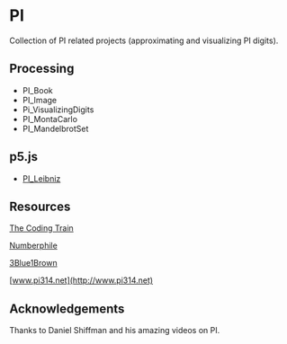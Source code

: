 # PI
Collection of PI related projects (approximating and visualizing PI digits).

## Processing
- PI_Book
- PI_Image
- Pi_VisualizingDigits
- PI_MontaCarlo
- PI_MandelbrotSet

## p5.js
- [PI_Leibniz](https://jackroi.github.io/pi/PI_Leibniz/)

## Resources
[The Coding Train](https://www.youtube.com/user/shiffman)

[Numberphile](https://www.youtube.com/user/numberphile)

[3Blue1Brown](https://www.youtube.com/channel/UCYO_jab_esuFRV4b17AJtAw)

[www.pi314.net](http://www.pi314.net)

## Acknowledgements
Thanks to Daniel Shiffman and his amazing videos on PI.
